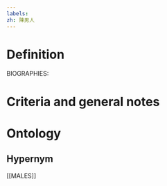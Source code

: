 ```yaml
---
labels: 
zh: 陳男人
---
```


# Definition
BIOGRAPHIES:
# Criteria and general notes
# Ontology

## Hypernym
[[MALES]]